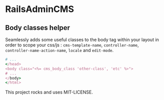 # RailsAdminCMS

## Body classes helper

Seamlessly adds some useful classes to the body tag within your layout in order to scope your css/js : `cms-template-name`, `controller-name`, `controller-name-action-name`, `locale` and `edit-mode`.

```ruby
# ...
</head>
<body class="<%= cms_body_class 'other-class', 'etc' %>">
# ...
</body>
</html>
```

This project rocks and uses MIT-LICENSE.